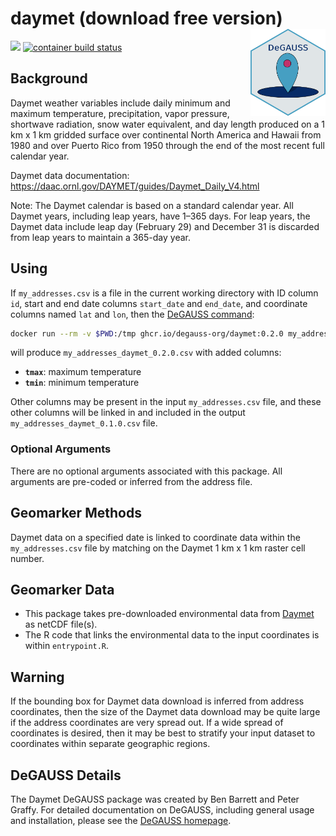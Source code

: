 # daymet (download free version) <a href='https://degauss.org'><img src='https://github.com/degauss-org/degauss_hex_logo/raw/main/PNG/degauss_hex.png' align='right' height='138.5' /></a>

[![](https://img.shields.io/github/v/release/degauss-org/daymet?color=469FC2&label=version&sort=semver)](https://github.com/degauss-org/daymet/releases)
[![container build status](https://github.com/degauss-org/daymet/workflows/build-deploy-release/badge.svg)](https://github.com/degauss-org/daymet/actions/workflows/build-deploy-release.yaml)

## Background

Daymet weather variables include daily minimum and maximum temperature, precipitation, vapor pressure, shortwave radiation, snow water equivalent, and day length produced on a 1 km x 1 km gridded surface over continental North America and Hawaii from 1980 and over Puerto Rico from 1950 through the end of the most recent full calendar year.

Daymet data documentation: https://daac.ornl.gov/DAYMET/guides/Daymet_Daily_V4.html

Note: The Daymet calendar is based on a standard calendar year. All Daymet years, including leap years, have 1–365 days. For leap years, the Daymet data include leap day (February 29) and December 31 is discarded from leap years to maintain a 365-day year.

## Using

If `my_addresses.csv` is a file in the current working directory with ID column `id`, start and end date columns `start_date` and `end_date`, and coordinate columns named `lat` and `lon`, then the [DeGAUSS command](https://degauss.org/using_degauss.html#DeGAUSS_Commands):

```sh
docker run --rm -v $PWD:/tmp ghcr.io/degauss-org/daymet:0.2.0 my_addresses.csv
```

will produce `my_addresses_daymet_0.2.0.csv` with added columns:

- **`tmax`**: maximum temperature
- **`tmin`**: minimum temperature

Other columns may be present in the input `my_addresses.csv` file, and these other columns will be linked in and included in the output `my_addresses_daymet_0.1.0.csv` file.

### Optional Arguments

There are no optional arguments associated with this package. All arguments are pre-coded or inferred from the address file.

## Geomarker Methods

Daymet data on a specified date is linked to coordinate data within the `my_addresses.csv` file by matching on the Daymet 1 km x 1 km raster cell number.

## Geomarker Data

- This package takes pre-downloaded environmental data from [Daymet](https://daymet.ornl.gov/) as netCDF file(s).
- The R code that links the environmental data to the input coordinates is within `entrypoint.R`.

## Warning

If the bounding box for Daymet data download is inferred from address coordinates, then the size of the Daymet data download may be quite large if the address coordinates are very spread out. If a wide spread of coordinates is desired, then it may be best to stratify your input dataset to coordinates within separate geographic regions.

## DeGAUSS Details

The Daymet DeGAUSS package was created by Ben Barrett and Peter Graffy.
For detailed documentation on DeGAUSS, including general usage and installation, please see the [DeGAUSS homepage](https://degauss.org).